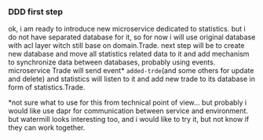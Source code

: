 ### DDD first step

ok, i am ready to introduce new microservice dedicated to statistics. but i do not have separated database for it, so for now i will use original database with acl layer witch still base on domain.Trade.
next step will be to create new database and move all statistics related data to it and add mechanism to synchronize data between databases, probably using events.
microservice Trade will send event* `added-trde`(and some others for update and delete) and statistics will listen to it and add new trade to its database in form of statistics.Trade.

*not sure what to use for this from technical point of view... but probably i would like use dapr for communication between service and environment. but watermill looks interesting too, and i would like to try it, but not know if they can work together.
